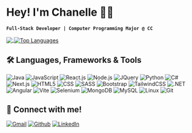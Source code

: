# Hey! I'm Chanelle 👋🏾
**`Full-Stack Developer | Computer Programming Major @ CC`**

<div>
    <a href="https://github.com/chanelle-b">
        <img align="center" src="https://github-readme-stats.vercel.app/api?username=chanelle-b&theme=dark&show_icons=true&hide_border=false&count_private=true">
    </a>
<!--     <a href="https://github.com/Tito-Osemobor">
        <img align="center" src="https://github-readme-streak-stats.herokuapp.com/?user=Tito-Osemobor&theme=dark&hide_border=false">
    </a> -->
    <a href="https://github.com/chanelle-b">
        <img align="center" src="https://github-readme-stats.vercel.app/api/top-langs/?username=chanelle-b&theme=dark&show_icons=true&hide_border=false&layout=compact" alt="Top Languages">
    </a>
</div>

## :hammer_and_wrench: Languages, Frameworks & Tools
<p>
  <img alt="Java" src="https://img.shields.io/badge/-Java-007396?style=flat-square&logo=java&logoColor=white" />
  <img alt="JavaScript" src="https://img.shields.io/badge/-JavaScript-F7DF1E?style=flat-square&logo=javascript&logoColor=black" />
  <img alt="React.js" src="https://img.shields.io/badge/-React.js-00AAFF?style=flat-square&logo=react&logoColor=white" />
  <img alt="Node.js" src="https://img.shields.io/badge/-Node.js-339933?style=flat-square&logo=node.js&logoColor=white" />
  <img alt="JQuery" src="https://img.shields.io/badge/jquery-blue?style=flat-square&logo=jquery&logoColor=white" />
  <img alt="Python" src="https://img.shields.io/badge/-Python-3776AB?style=flat-square&logo=python&logoColor=white" />
  <img alt="C#" src="https://img.shields.io/badge/c%23-%23239120.svg?style=for-the-badge&logo=csharp&logoColor=white" />
  <img alt="Next.js" src="https://img.shields.io/badge/-Next.js-000000?style=flat-square&logo=next.js&logoColor=white" />
  <img alt="HTML5" src="https://img.shields.io/badge/-HTML5-E34F26?style=flat-square&logo=html5&logoColor=white" />
  <img alt="CSS" src="https://img.shields.io/badge/-CSS-1572B6?style=flat-square&logo=css3&logoColor=white" />
  <img alt="SASS" src="https://img.shields.io/badge/sass-red?style=flat-square&logo=sass&logoColor=white" />
  <img alt="Bootstrap" src="https://img.shields.io/badge/bootstrap-purple?style=flat-square&logo=bootstrap&logoColor=white" />
  <img alt="TailwindCSS" src="https://img.shields.io/badge/tailwindcss-blue?style=flat-square&logo=tailwindcss&logoColor=white" />
  <img alt=".NET" src="https://img.shields.io/badge/.NET-5C2D91?style=for-the-badge&logo=.net&logoColor=white" />
  <img alt="Angular" src="https://img.shields.io/badge/angular.js-%23E23237.svg?style=for-the-badge&logo=angularjs&logoColor=white" />
  <img alt="Vite" src="https://img.shields.io/badge/vite-%23646CFF.svg?style=for-the-badge&logo=vite&logoColor=white" />
  <img alt="Selenium" src="https://img.shields.io/badge/-selenium-%43B02A?style=for-the-badge&logo=selenium&logoColor=white" />
  <img alt="MongoDB" src="https://img.shields.io/badge/-MongoDB-47A248?style=flat-square&logo=mongodb&logoColor=white" />
  <img alt="MySQL" src="https://img.shields.io/badge/-MySQL-4479A1?style=flat-square&logo=mysql&logoColor=white" />
  <img alt="Linux" src="https://img.shields.io/badge/-Linux-FCC624?style=flat-square&logo=linux&logoColor=black" />
  <img alt="Git" src="https://img.shields.io/badge/-Git-F05032?style=flat-square&logo=git&logoColor=white" />
</p>

## :link: Connect with me!
<p>
  <a href="mailto:cblack4456@gmail.com" target="_blank"><img alt="Gmail" src="https://img.shields.io/badge/Gmail-%23D14836.svg?&style=for-the-badge&logo=gmail&logoColor=white" /></a>
  <a href="https://github.com/chanelle-b" target="_blank"><img alt="Github" src="https://img.shields.io/badge/GitHub-%2312100E.svg?&style=for-the-badge&logo=Github&logoColor=white" /></a> 
  <a href="https://www.linkedin.com/in/chanelle-blackwood-a437902aa/" target="_blank"><img alt="LinkedIn" src="https://img.shields.io/badge/linkedin-%230077B5.svg?&style=for-the-badge&logo=linkedin&logoColor=white" /></a>
</p>
